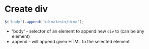 # Create div

```javascript
$('body').append('<div>test</div>'); 
```

- 'body' - selector of an element to append new ```div``` to (can be any element)
- append - will append given HTML to the selected element

